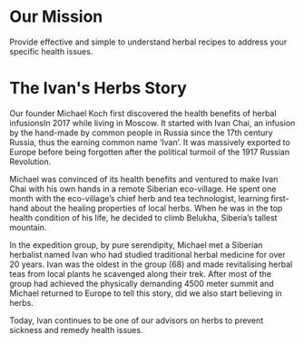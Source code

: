 # Our Mission

Provide effective and simple to understand herbal recipes to address your specific health issues.

# The Ivan's Herbs Story

Our founder Michael Koch first discovered the health benefits of herbal infusionsIn 2017 while living in Moscow. It started with Ivan Chai, an infusion by the hand-made by common people in Russia since the 17th century Russia, thus the earning common name ‘Ivan’. It was massively exported to Europe before being forgotten after the political turmoil of the 1917 Russian Revolution. 

Michael was convinced of its health benefits and ventured to make Ivan Chai with his own hands in a remote Siberian eco-village. He spent one month with the eco-village’s chief herb and tea technologist, learning first-hand about the healing properties of local herbs. When he was in the top health condition of his life, he decided to climb Belukha, Siberia’s tallest mountain.

In the expedition group, by pure serendipity, Michael met a Siberian herbalist named Ivan who had studied traditional herbal medicine for over 20 years. Ivan was the oldest in the group (68) and made revitalising herbal teas from local plants he scavenged along their trek. After most of the group had achieved the physically demanding 4500 meter summit and Michael returned to Europe to tell this story, did we also start believing in herbs.

Today, Ivan continues to be one of our advisors on herbs to prevent sickness and remedy health issues.
